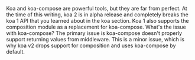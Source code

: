 Koa and koa-compose are powerful tools, but they are far from perfect. At the
time of this writing, koa 2 is in alpha release and completely breaks the
koa 1 API that you learned about in the koa section. Koa 1 also supports
the composition module as a replacement for koa-compose. What's the issue
with koa-compose? The primary issue is koa-compose doesn't properly support
returning values from middleware. This is a minor issue, which is why koa v2
drops support for composition and uses koa-compose by default.
